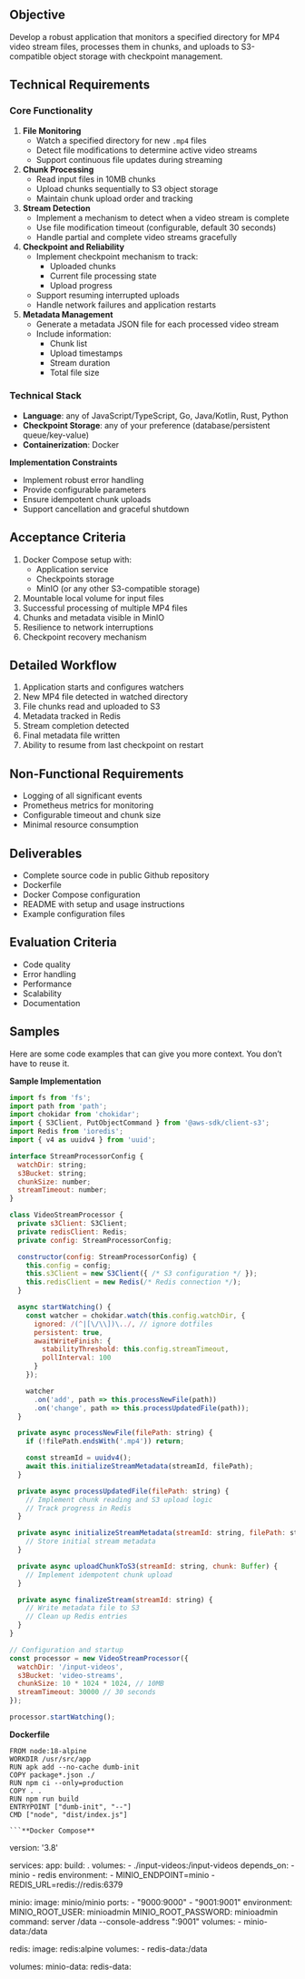 ## **Objective**

Develop a robust application that monitors a specified directory for MP4 video stream files, processes them in chunks, and uploads to S3-compatible object storage with checkpoint management.

## **Technical Requirements**

### **Core Functionality**

1. **File Monitoring**  
   * Watch a specified directory for new `.mp4` files  
   * Detect file modifications to determine active video streams  
   * Support continuous file updates during streaming  
2. **Chunk Processing**  
   * Read input files in 10MB chunks  
   * Upload chunks sequentially to S3 object storage  
   * Maintain chunk upload order and tracking  
3. **Stream Detection**  
   * Implement a mechanism to detect when a video stream is complete  
   * Use file modification timeout (configurable, default 30 seconds)  
   * Handle partial and complete video streams gracefully  
4. **Checkpoint and Reliability**  
   * Implement checkpoint mechanism to track:  
     * Uploaded chunks  
     * Current file processing state  
     * Upload progress  
   * Support resuming interrupted uploads  
   * Handle network failures and application restarts  
5. **Metadata Management**  
   * Generate a metadata JSON file for each processed video stream  
   * Include information:  
     * Chunk list  
     * Upload timestamps  
     * Stream duration  
     * Total file size

### **Technical Stack**

* **Language**: any of JavaScript/TypeScript, Go, Java/Kotlin, Rust, Python  
* **Checkpoint Storage**: any of your preference (database/persistent queue/key-value)  
* **Containerization**: Docker

**Implementation Constraints**

* Implement robust error handling  
* Provide configurable parameters  
* Ensure idempotent chunk uploads  
* Support cancellation and graceful shutdown

## **Acceptance Criteria**

1. Docker Compose setup with:  
   * Application service  
   * Checkpoints storage  
   * MinIO (or any other S3-compatible storage)  
2. Mountable local volume for input files  
3. Successful processing of multiple MP4 files  
4. Chunks and metadata visible in MinIO  
5. Resilience to network interruptions  
6. Checkpoint recovery mechanism

## **Detailed Workflow**

1. Application starts and configures watchers  
2. New MP4 file detected in watched directory  
3. File chunks read and uploaded to S3  
4. Metadata tracked in Redis  
5. Stream completion detected  
6. Final metadata file written  
7. Ability to resume from last checkpoint on restart

## **Non-Functional Requirements**

* Logging of all significant events  
* Prometheus metrics for monitoring  
* Configurable timeout and chunk size  
* Minimal resource consumption

## **Deliverables**

* Complete source code in public Github repository  
* Dockerfile  
* Docker Compose configuration  
* README with setup and usage instructions  
* Example configuration files

## **Evaluation Criteria**

* Code quality  
* Error handling  
* Performance  
* Scalability  
* Documentation

## **Samples**

Here are some code examples that can give you more context. You don’t have to reuse it.

**Sample Implementation**

```javascript
import fs from 'fs';
import path from 'path';
import chokidar from 'chokidar';
import { S3Client, PutObjectCommand } from '@aws-sdk/client-s3';
import Redis from 'ioredis';
import { v4 as uuidv4 } from 'uuid';

interface StreamProcessorConfig {
  watchDir: string;
  s3Bucket: string;
  chunkSize: number;
  streamTimeout: number;
}

class VideoStreamProcessor {
  private s3Client: S3Client;
  private redisClient: Redis;
  private config: StreamProcessorConfig;

  constructor(config: StreamProcessorConfig) {
    this.config = config;
    this.s3Client = new S3Client({ /* S3 configuration */ });
    this.redisClient = new Redis(/* Redis connection */);
  }

  async startWatching() {
    const watcher = chokidar.watch(this.config.watchDir, {
      ignored: /(^|[\/\\])\../, // ignore dotfiles
      persistent: true,
      awaitWriteFinish: {
        stabilityThreshold: this.config.streamTimeout,
        pollInterval: 100
      }
    });

    watcher
      .on('add', path => this.processNewFile(path))
      .on('change', path => this.processUpdatedFile(path));
  }

  private async processNewFile(filePath: string) {
    if (!filePath.endsWith('.mp4')) return;

    const streamId = uuidv4();
    await this.initializeStreamMetadata(streamId, filePath);
  }

  private async processUpdatedFile(filePath: string) {
    // Implement chunk reading and S3 upload logic
    // Track progress in Redis
  }

  private async initializeStreamMetadata(streamId: string, filePath: string) {
    // Store initial stream metadata
  }

  private async uploadChunkToS3(streamId: string, chunk: Buffer) {
    // Implement idempotent chunk upload
  }

  private async finalizeStream(streamId: string) {
    // Write metadata file to S3
    // Clean up Redis entries
  }
}

// Configuration and startup
const processor = new VideoStreamProcessor({
  watchDir: '/input-videos',
  s3Bucket: 'video-streams',
  chunkSize: 10 * 1024 * 1024, // 10MB
  streamTimeout: 30000 // 30 seconds
});

processor.startWatching();
```

**Dockerfile**

```
FROM node:18-alpine
WORKDIR /usr/src/app
RUN apk add --no-cache dumb-init
COPY package*.json ./
RUN npm ci --only=production
COPY . .
RUN npm run build
ENTRYPOINT ["dumb-init", "--"]
CMD ["node", "dist/index.js"]

```**Docker Compose**

```
version: '3.8'

services:
  app:
    build: .
    volumes:
      - ./input-videos:/input-videos
    depends_on:
      - minio
      - redis
    environment:
      - MINIO_ENDPOINT=minio
      - REDIS_URL=redis://redis:6379

  minio:
    image: minio/minio
    ports:
      - "9000:9000"
      - "9001:9001"
    environment:
      MINIO_ROOT_USER: minioadmin
      MINIO_ROOT_PASSWORD: minioadmin
    command: server /data --console-address ":9001"
    volumes:
      - minio-data:/data

  redis:
    image: redis:alpine
    volumes:
      - redis-data:/data

volumes:
  minio-data:
  redis-data:

```



